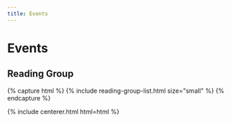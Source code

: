 ```yaml
---
title: Events
---
```


# <i class="fas fa-envelope"></i>Events

<!-- section break -->

## Reading Group

{% capture html %}
{% include reading-group-list.html size="small" %}
{% endcapture %}

{% include centerer.html html=html %}
